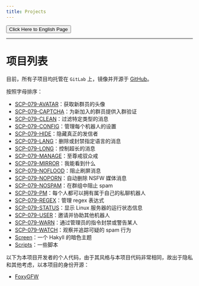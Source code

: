 ```yaml
---
title: Projects
---
```


<link rel="stylesheet" href="/css/chinese.css">
<button onmouseover="PlaySound('totop1')" onmouseout="StopSound('totop1')" onclick="window.location.href = '/projects/';" class="en">Click Here to English Page</button>

---

# 项目列表

目前，所有子项目均托管在 `GitLab` 上，镜像并开源于 [GitHub](https://github.com/scp-079)。

按照字母排序：

- [SCP-079-AVATAR](https://github.com/scp-079/scp-079-avatar)：获取新群员的头像
- [SCP-079-CAPTCHA](https://github.com/scp-079/scp-079-captcha)：为新加入的群员提供入群验证
- [SCP-079-CLEAN](https://github.com/scp-079/scp-079-clean)：过滤特定类型的消息
- [SCP-079-CONFIG](https://github.com/scp-079/scp-079-config)：管理每个机器人的设置
- [SCP-079-HIDE](https://github.com/scp-079/scp-079-hide)：隐藏真正的发信者
- [SCP-079-LANG](https://github.com/scp-079/scp-079-lang)：删除或封禁指定语言的消息
- [SCP-079-LONG](https://github.com/scp-079/scp-079-long)：控制超长的消息
- [SCP-079-MANAGE](https://github.com/scp-079/scp-079-manage)：至尊戒驭众戒
- [SCP-079-MIRROR](https://github.com/scp-079/scp-079-mirror)：我能看到什么
- [SCP-079-NOFLOOD](https://github.com/scp-079/scp-079-noflood)：阻止刷屏消息
- [SCP-079-NOPORN](https://github.com/scp-079/scp-079-noporn)：自动删除 NSFW 媒体消息
- [SCP-079-NOSPAM](https://github.com/scp-079/scp-079-nospam)：在群组中阻止 spam
- [SCP-079-PM](https://github.com/scp-079/scp-079-pm)：每个人都可以拥有属于自己的私聊机器人
- [SCP-079-REGEX](https://github.com/scp-079/scp-079-regex)：管理 regex 表达式
- [SCP-079-STATUS](https://github.com/scp-079/scp-079-status)：显示 Linux 服务器的运行状态信息
- [SCP-079-USER](https://github.com/scp-079/scp-079-user)：邀请并协助其他机器人
- [SCP-079-WARN](https://github.com/scp-079/scp-079-warn)：通过管理员的指令封禁或警告某人
- [SCP-079-WATCH](https://github.com/scp-079/scp-079-watch)：观察并追踪可疑的 spam 行为
- [Screen](https://github.com/scp-079/screen)：一个 Hakyll 的暗色主题
- [Scripts](https://github.com/scp-079/scripts)：一些脚本

以下为本项目开发者的个人代码，由于其风格与本项目代码非常相同，故出于隐私和其他考虑，以本项目的身份开源：

- [FoxyGFW](https://github.com/scp-079/foxygfw)

<audio src="/audio/page/projects.ogg" autoplay></audio>
